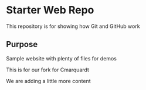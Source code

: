 # Starter Web Repo

This repository is for showing how Git and GitHub work

## Purpose

Sample website with plenty of files for demos

This is for our fork for Cmarquardt

We are adding a little more content